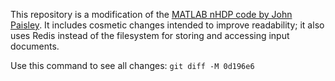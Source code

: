 This repository is a modification of the [MATLAB nHDP code by John
Paisley](http://www.columbia.edu/~jwp2128/code/nHDP.zip).  It includes
cosmetic changes intended to improve readability; it also uses Redis
instead of the filesystem for storing and accessing input documents.

Use this command to see all changes: `git diff -M 0d196e6`
